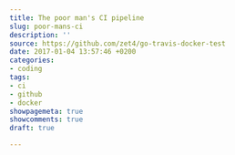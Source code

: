 ```yaml
---
title: The poor man's CI pipeline
slug: poor-mans-ci
description: ''
source: https://github.com/zet4/go-travis-docker-test
date: 2017-01-04 13:57:46 +0200
categories:
- coding
tags:
- ci
- github
- docker
showpagemeta: true
showcomments: true
draft: true

---
```

